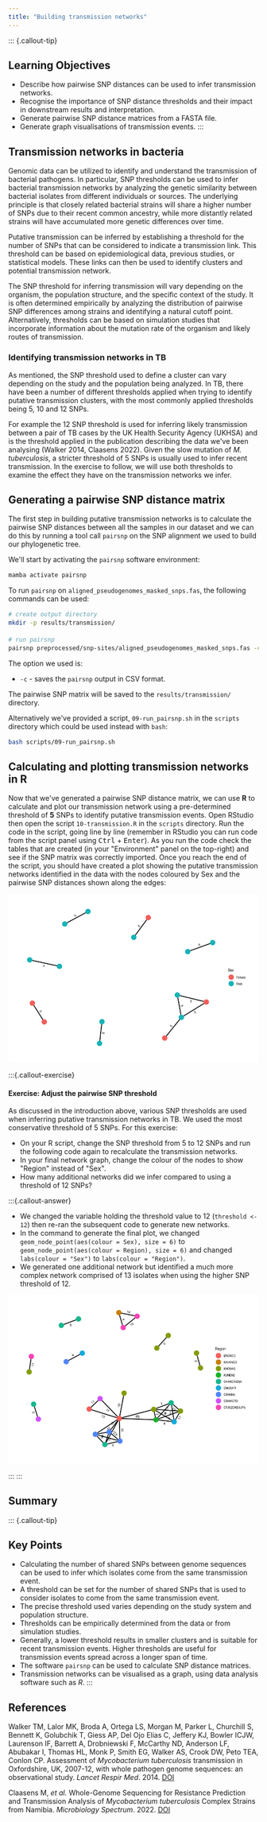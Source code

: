 ```yaml
---
title: "Building transmission networks"
---
```


::: {.callout-tip}
## Learning Objectives

- Describe how pairwise SNP distances can be used to infer transmission networks. 
- Recognise the importance of SNP distance thresholds and their impact in downstream results and interpretation.
- Generate pairwise SNP distance matrices from a FASTA file.
- Generate graph visualisations of transmission events. 
:::

## Transmission networks in bacteria

Genomic data can be utilized to identify and understand the transmission of bacterial pathogens. In particular, SNP thresholds can be used to infer bacterial transmission networks by analyzing the genetic similarity between bacterial isolates from different individuals or sources. The underlying principle is that closely related bacterial strains will share a higher number of SNPs due to their recent common ancestry, while more distantly related strains will have accumulated more genetic differences over time. 

Putative transmission can be inferred by establishing a threshold for the number of SNPs that can be considered to indicate a transmission link. This threshold can be based on epidemiological data, previous studies, or statistical models.  These links can then be used to identify clusters and potential transmission network.

The SNP threshold for inferring transmission will vary depending on the organism, the population structure, and the specific context of the study. It is often determined empirically by analyzing the distribution of pairwise SNP differences among strains and identifying a natural cutoff point. Alternatively, thresholds can be based on simulation studies that incorporate information about the mutation rate of the organism and likely routes of transmission.

### Identifying transmission networks in TB

As mentioned, the SNP threshold used to define a cluster can vary depending on the study and the population being analyzed. In TB, there have been a number of different thresholds applied when trying to identify putative transmission clusters, with the most commonly applied thresholds being 5, 10 and 12 SNPs. 

For example the 12 SNP threshold is used for inferring likely transmission between a pair of TB cases by the UK Health Security Agency (UKHSA) and is the threshold applied in the publication describing the data we've been analysing (Walker 2014, Claasens 2022).  Given the slow mutation of _M. tuberculosis_, a stricter threshold of 5 SNPs is usually used to infer recent transmission.  In the exercise to follow, we will use both thresholds to examine the effect they have on the transmission networks we infer.

## Generating a pairwise SNP distance matrix

The first step in building putative transmission networks is to calculate the pairwise SNP distances between all the samples in our dataset and we can do this by running a tool call `pairsnp` on the SNP alignment we used to build our phylogenetic tree.

We'll start by activating the `pairsnp` software environment:

```bash
mamba activate pairsnp
```

To run `pairsnp` on `aligned_pseudogenomes_masked_snps.fas`, the following commands can be used:

```bash
# create output directory
mkdir -p results/transmission/

# run pairsnp
pairsnp preprocessed/snp-sites/aligned_pseudogenomes_masked_snps.fas -c > results/transmission/aligned_pseudogenomes_masked_snps.csv
```
The option we used is:

- `-c` - saves the `pairsnp` output in CSV format.

The pairwise SNP matrix will be saved to the `results/transmission/` directory.  

Alternatively we've provided a script, `09-run_pairsnp.sh` in the `scripts` directory which could be used instead with `bash`:

```bash
bash scripts/09-run_pairsnp.sh
```

## Calculating and plotting transmission networks in R

Now that we've generated a pairwise SNP distance matrix, we can use **R** to calculate and plot our transmission network using a pre-determined threshold of **5** SNPs to identify putative transmission events. Open RStudio then open the script `10-transmission.R` in the `scripts` directory. Run the code in the script, going line by line (remember in RStudio you can run code from the script panel using <kbd>Ctrl</kbd> + <kbd>Enter</kbd>). As you run the code check the tables that are created (in your "Environment" panel on the top-right) and see if the SNP matrix was correctly imported.  Once you reach the end of the script, you should have created a plot showing the putative transmission networks identified in the data with the nodes coloured by Sex and the pairwise SNP distances shown along the edges:

![Putative transmission networks generated using a 5 SNP threshold](images/5_snp_network.png)

:::{.callout-exercise}
#### Exercise: Adjust the pairwise SNP threshold

As discussed in the introduction above, various SNP thresholds are used when inferring putative transmission networks in TB.  We used the most conservative threshold of 5 SNPs.  For this exercise:

- On your R script, change the SNP threshold from 5 to 12 SNPs and run the following code again to recalculate the transmission networks.
- In your final network graph, change the colour of the nodes to show "Region" instead of "Sex".
- How many additional networks did we infer compared to using a threshold of 12 SNPs?

:::{.callout-answer}
- We changed the variable holding the threshold value to 12 (`threshold <- 12`) then re-ran the subsequent code to generate new networks.  
- In the command to generate the final plot, we changed `geom_node_point(aes(colour = Sex), size = 6)` to `geom_node_point(aes(colour = Region), size = 6)` and changed `labs(colour = "Sex")` to `labs(colour = "Region")`.
- We generated one additional network but identified a much more complex network comprised of 13 isolates when using the higher SNP threshold of 12.

![Putative transmission networks generated using a 12 SNP threshold](images/12_snp_network.png)

:::
:::


## Summary

::: {.callout-tip}
## Key Points

- Calculating the number of shared SNPs between genome sequences can be used to infer which isolates come from the same transmission event. 
- A threshold can be set for the number of shared SNPs that is used to consider isolates to come from the same transmission event. 
- The precise threshold used varies depending on the study system and population structure. 
- Thresholds can be empirically determined from the data or from simulation studies. 
- Generally, a lower threshold results in smaller clusters and is suitable for recent transmission events. Higher thresholds are useful for transmission events spread across a longer span of time. 
- The software `pairsnp` can be used to calculate SNP distance matrices. 
- Transmission networks can be visualised as a graph, using data analysis software such as _R_. 
:::

## References

Walker TM, Lalor MK, Broda A, Ortega LS, Morgan M, Parker L, Churchill S, Bennett K, Golubchik T, Giess AP, Del Ojo Elias C, Jeffery KJ, Bowler ICJW, Laurenson IF, Barrett A, Drobniewski F, McCarthy ND, Anderson LF, Abubakar I, Thomas HL, Monk P, Smith EG, Walker AS, Crook DW, Peto TEA, Conlon CP. Assessment of _Mycobacterium tuberculosis_ transmission in Oxfordshire, UK, 2007-12, with whole pathogen genome sequences: an observational study. _Lancet Respir Med_. 2014. [DOI](https://doi.org/10.1016/s2213-2600(14)70027-x)

Claasens M, _et al._ Whole-Genome Sequencing for Resistance Prediction and Transmission Analysis of _Mycobacterium tuberculosis_ Complex Strains from Namibia. _Microbiology Spectrum_. 2022. [DOI](https://doi.org/10.1128/spectrum.01586-22)